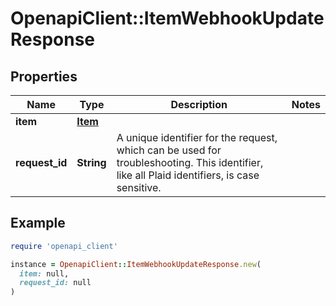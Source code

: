 # OpenapiClient::ItemWebhookUpdateResponse

## Properties

| Name | Type | Description | Notes |
| ---- | ---- | ----------- | ----- |
| **item** | [**Item**](Item.md) |  |  |
| **request_id** | **String** | A unique identifier for the request, which can be used for troubleshooting. This identifier, like all Plaid identifiers, is case sensitive. |  |

## Example

```ruby
require 'openapi_client'

instance = OpenapiClient::ItemWebhookUpdateResponse.new(
  item: null,
  request_id: null
)
```

